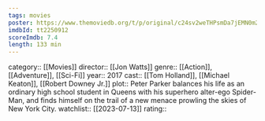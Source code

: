 ```yaml
---
tags: movies
poster: https://www.themoviedb.org/t/p/original/c24sv2weTHPsmDa7jEMN0m2P3RT.jpg
imdbId: tt2250912
scoreImdb: 7.4
length: 133 min
---
```


category:: [[Movies]]
director:: [[Jon Watts]]
genre:: [[Action]], [[Adventure]], [[Sci-Fi]]
year:: 2017
cast:: [[Tom Holland]], [[Michael Keaton]], [[Robert Downey Jr.]]
plot:: Peter Parker balances his life as an ordinary high school student in Queens with his superhero alter-ego Spider-Man, and finds himself on the trail of a new menace prowling the skies of New York City.
watchlist:: [[2023-07-13]]
rating::

